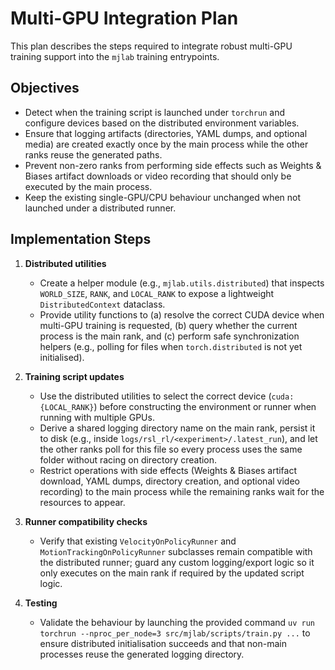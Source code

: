# Multi-GPU Integration Plan

This plan describes the steps required to integrate robust multi-GPU training support into the `mjlab` training entrypoints.

## Objectives

- Detect when the training script is launched under `torchrun` and configure devices based on the distributed environment variables.
- Ensure that logging artifacts (directories, YAML dumps, and optional media) are created exactly once by the main process while the other ranks reuse the generated paths.
- Prevent non-zero ranks from performing side effects such as Weights & Biases artifact downloads or video recording that should only be executed by the main process.
- Keep the existing single-GPU/CPU behaviour unchanged when not launched under a distributed runner.

## Implementation Steps

1. **Distributed utilities**
   - Create a helper module (e.g., `mjlab.utils.distributed`) that inspects `WORLD_SIZE`, `RANK`, and `LOCAL_RANK` to expose a lightweight `DistributedContext` dataclass.
   - Provide utility functions to (a) resolve the correct CUDA device when multi-GPU training is requested, (b) query whether the current process is the main rank, and (c) perform safe synchronization helpers (e.g., polling for files when `torch.distributed` is not yet initialised).

2. **Training script updates**
   - Use the distributed utilities to select the correct device (`cuda:{LOCAL_RANK}`) before constructing the environment or runner when running with multiple GPUs.
   - Derive a shared logging directory name on the main rank, persist it to disk (e.g., inside `logs/rsl_rl/<experiment>/.latest_run`), and let the other ranks poll for this file so every process uses the same folder without racing on directory creation.
   - Restrict operations with side effects (Weights & Biases artifact download, YAML dumps, directory creation, and optional video recording) to the main process while the remaining ranks wait for the resources to appear.

3. **Runner compatibility checks**
   - Verify that existing `VelocityOnPolicyRunner` and `MotionTrackingOnPolicyRunner` subclasses remain compatible with the distributed runner; guard any custom logging/export logic so it only executes on the main rank if required by the updated script logic.

4. **Testing**
   - Validate the behaviour by launching the provided command `uv run torchrun --nproc_per_node=3 src/mjlab/scripts/train.py ...` to ensure distributed initialisation succeeds and that non-main processes reuse the generated logging directory.

